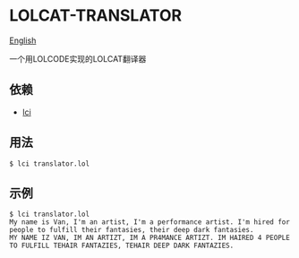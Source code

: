 # LOLCAT-TRANSLATOR
[English](README.md)

一个用LOLCODE实现的LOLCAT翻译器

## 依赖
* [lci](https://github.com/justinmeza/lci/tree/future)

## 用法
```
$ lci translator.lol
```

## 示例
```
$ lci translator.lol
My name is Van, I'm an artist, I'm a performance artist. I'm hired for people to fulfill their fantasies, their deep dark fantasies.
MY NAME IZ VAN, IM AN ARTIZT, IM A PR4MANCE ARTIZT. IM HAIRED 4 PEOPLE TO FULFILL TEHAIR FANTAZIES, TEHAIR DEEP DARK FANTAZIES.
```
